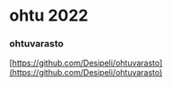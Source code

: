 # ohtu 2022

### ohtuvarasto

[https://github.com/Desipeli/ohtuvarasto](https://github.com/Desipeli/ohtuvarasto)
